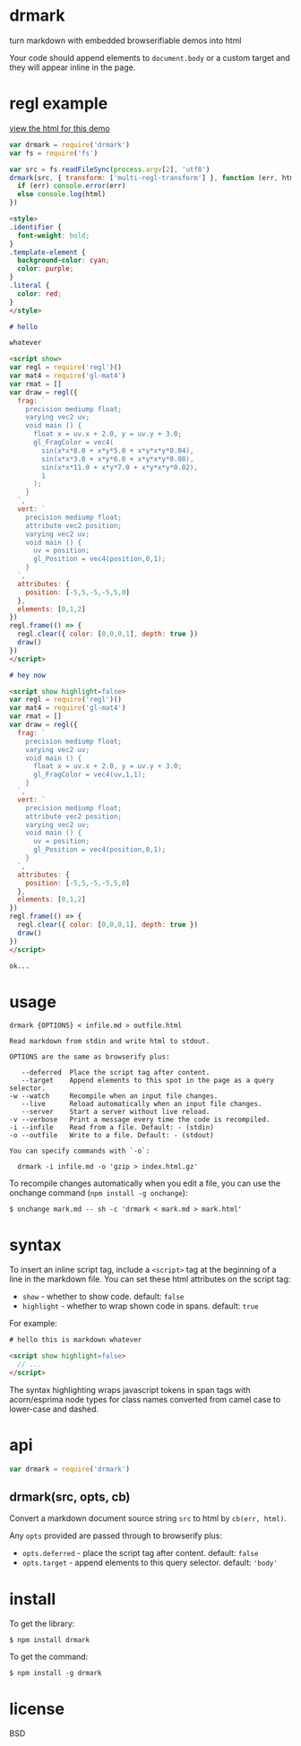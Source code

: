 # drmark

turn markdown with embedded browserifiable demos into html

Your code should append elements to `document.body` or a custom target and they
will appear inline in the page.

# regl example

[view the html for this demo](http://substack.neocities.org/drmark_demo.html)

``` js
var drmark = require('drmark')
var fs = require('fs')

var src = fs.readFileSync(process.argv[2], 'utf8')
drmark(src, { transform: ['multi-regl-transform'] }, function (err, html) {
  if (err) console.error(err)
  else console.log(html)
})
```

``` md
<style>
.identifier {
  font-weight: bold;
}
.template-element {
  background-color: cyan;
  color: purple;
}
.literal {
  color: red;
}
</style>

# hello

whatever

<script show>
var regl = require('regl')()
var mat4 = require('gl-mat4')
var rmat = []
var draw = regl({
  frag: `
    precision mediump float;
    varying vec2 uv;
    void main () {
      float x = uv.x + 2.0, y = uv.y + 3.0;
      gl_FragColor = vec4(
        sin(x*x*8.0 + x*y*5.0 + x*y*x*y*0.04),
        sin(x*x*3.0 + x*y*6.0 + x*y*x*y*0.08),
        sin(x*x*11.0 + x*y*7.0 + x*y*x*y*0.02),
        1
      );
    }
  `,
  vert: `
    precision mediump float;
    attribute vec2 position;
    varying vec2 uv;
    void main () {
      uv = position;
      gl_Position = vec4(position,0,1);
    }
  `,
  attributes: {
    position: [-5,5,-5,-5,5,0]
  },
  elements: [0,1,2]
})
regl.frame(() => {
  regl.clear({ color: [0,0,0,1], depth: true })
  draw()
})
</script>

# hey now

<script show highlight=false>
var regl = require('regl')()
var mat4 = require('gl-mat4')
var rmat = []
var draw = regl({
  frag: `
    precision mediump float;
    varying vec2 uv;
    void main () {
      float x = uv.x + 2.0, y = uv.y + 3.0;
      gl_FragColor = vec4(uv,1,1);
    }
  `,
  vert: `
    precision mediump float;
    attribute vec2 position;
    varying vec2 uv;
    void main () {
      uv = position;
      gl_Position = vec4(position,0,1);
    }
  `,
  attributes: {
    position: [-5,5,-5,-5,5,0]
  },
  elements: [0,1,2]
})
regl.frame(() => {
  regl.clear({ color: [0,0,0,1], depth: true })
  draw()
})
</script>

ok...
```

# usage

```
drmark {OPTIONS} < infile.md > outfile.html

Read markdown from stdin and write html to stdout.

OPTIONS are the same as browserify plus:

   --deferred  Place the script tag after content.
   --target    Append elements to this spot in the page as a query selector.
-w --watch     Recompile when an input file changes.
   --live      Reload automatically when an input file changes.
   --server    Start a server without live reload.
-v --verbose   Print a message every time the code is recompiled.
-i --infile    Read from a file. Default: - (stdin)
-o --outfile   Write to a file. Default: - (stdout)

You can specify commands with `-o`:

  drmark -i infile.md -o 'gzip > index.html.gz'
```

To recompile changes automatically when you edit a file, you can use the
onchange command (`npm install -g onchange`):

```
$ onchange mark.md -- sh -c 'drmark < mark.md > mark.html'
```

# syntax

To insert an inline script tag, include a `<script>` tag at the beginning of a
line in the markdown file. You can set these html attributes on the script tag:

* `show` - whether to show code. default: `false`
* `highlight` - whether to wrap shown code in spans. default: `true`

For example:

``` html
# hello this is markdown whatever

<script show highlight=false>
  // ...
</script>
```

The syntax highlighting wraps javascript tokens in span tags with acorn/esprima
node types for class names converted from camel case to lower-case and dashed.

# api

``` js
var drmark = require('drmark')
```

## drmark(src, opts, cb)

Convert a markdown document source string `src` to html by `cb(err, html)`.

Any `opts` provided are passed through to browserify plus:

* `opts.deferred` - place the script tag after content. default: `false`
* `opts.target` - append elements to this query selector. default: `'body'`

# install

To get the library:

```
$ npm install drmark
```

To get the command:

```
$ npm install -g drmark
```

# license

BSD
